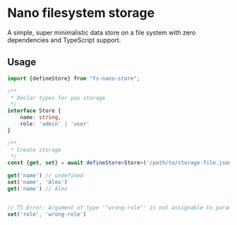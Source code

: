 # Nano filesystem storage
A simple, super minimalistic data store on a file system with zero dependencies and TypeScript support.

## Usage

```ts
import {defineStore} from "fs-nano-store";

/**
 * Declar types for you storage
 */
interface Store {
    name: string,
    role: 'admin' | 'user'
}

/**
 * Create storage
 */
const {get, set} = await defineStore<Store>('/path/to/storage-file.json')

get('name') // undefined
set('name', 'Alex')
get('name') // Alex


// TS Error: Argument of type '"wrong-role"' is not assignable to parameter of type '"admin" | "user"'.
set('role', 'wrong-role') 
```
